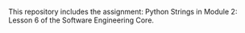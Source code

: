 This repository includes the assignment: Python Strings in Module 2: Lesson 6 of the Software Engineering Core.